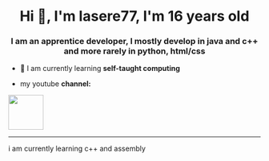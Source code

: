 <h1 align="center">Hi 👋, I'm lasere77, I'm 16 years old</h1> 
<h3 align="center">I am an apprentice developer, I mostly develop in java and c++ and more rarely in python, html/css</h3>  
  
- 🌱 I am currently learning **self-taught computing**    

-  my youtube **channel:**
 
<a href="https://www.youtube.com/channel/UC8V98QKWEdGA262EjE6LFVg/videos"><img align="center" src="https://lasere77.github.io/firefox-shortcut/img/yt.png" height="70" width="70" /></a> 


---  
i am currently learning c++ and assembly
